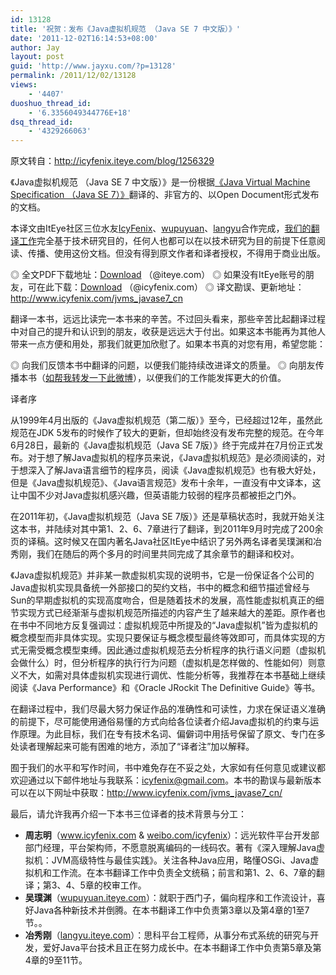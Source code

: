 ```yaml
---
id: 13128
title: '祝贺：发布《Java虚拟机规范 （Java SE 7 中文版）》'
date: '2011-12-02T16:14:53+08:00'
author: Jay
layout: post
guid: 'http://www.jayxu.com/?p=13128'
permalink: /2011/12/02/13128
views:
    - '4407'
duoshuo_thread_id:
    - '6.3356049344776E+18'
dsq_thread_id:
    - '4329266063'
---
```


原文转自：<a href="http://icyfenix.iteye.com/blog/1256329" target="_blank">http://icyfenix.iteye.com/blog/1256329</a>

《Java虚拟机规范 （Java SE 7 中文版）》是一份根据<a href="http://download.oracle.com/javase/cmn/spec_index.html" target="_blank">《Java Virtual Machine Specification （Java SE 7）》</a>翻译的、非官方的、以Open Document形式发布的文档。

本译文由ItEye社区三位水友<a href="http://icyfenix.iteye.com/" target="_blank">IcyFenix</a>、<a href="http://wupuyuan.iteye.com/" target="_blank">wupuyuan</a>、<a href="http://langyu.iteye.com/" target="_blank">langyu</a>合作完成，<a href="http://icyfenix.iteye.com/blog/1181634" target="_blank">我们的翻译工作</a>完全基于技术研究目的，任何人也都可以在以技术研究为目的前提下任意阅读、传播、使用这份文档。但没有得到原文作者和译者授权，不得用于商业出版。

◎ 全文PDF下载地址：<a href="http://dl.iteye.com/topics/download/643fc75f-fb49-39eb-a5a0-e22ad2240e88" target="_blank">Download</a> （@iteye.com）
◎ 如果没有ItEye账号的朋友，可在此下载：<a href="http://www.icyfenix.com/svn/fileDownload.jsp?url=Java%E8%99%9A%E6%8B%9F%E6%9C%BA%2F%E8%A7%84%E8%8C%83%E6%96%87%E6%A1%A3%2FJava+Virtual+Machine+Specification+Java+SE+7+%E4%B8%AD%E6%96%87%E7%89%88.pdf&amp;attachment=true" target="_blank">Download</a> （@icyfenix.com）
◎ 译文勘误、更新地址：http://www.icyfenix.com/jvms_javase7_cn

翻译一本书，远远比读完一本书来的辛苦。不过回头看来，那些辛苦比起翻译过程中对自己的提升和认识到的朋友，收获是远远大于付出。如果这本书能再为其他人带来一点方便和用处，那我们就更加欣慰了。如果本书真的对您有用，希望您能：

◎ 向我们反馈本书中翻译的问题，以便我们能持续改进译文的质量。
◎ 向朋友传播本书（<a href="http://weibo.com/1887642490/xxjVIf1Aa" target="_blank">如帮我转发一下此微博</a>），以便我们的工作能发挥更大的价值。

译者序

从1999年4月出版的《Java虚拟机规范（第二版）》至今，已经超过12年，虽然此规范在JDK 5发布的时候作了较大的更新，但却始终没有发布完整的规范。在今年6月28日，最新的《Java虚拟机规范（Java SE 7版）》终于完成并在7月份正式发布。对于想了解Java虚拟机的程序员来说，《Java虚拟机规范》是必须阅读的，对于想深入了解Java语言细节的程序员，阅读《Java虚拟机规范》也有极大好处，但是《Java虚拟机规范》、《Java语言规范》发布十余年，一直没有中文译本，这让中国不少对Java虚拟机感兴趣，但英语能力较弱的程序员都被拒之门外。

在2011年初，《Java虚拟机规范（Java SE 7版）》还是草稿状态时，我就开始关注这本书，并陆续对其中第1、2、6、7章进行了翻译，到2011年9月时完成了200余页的译稿。这时候又在国内著名Java社区ItEye中结识了另外两名译者吴璞渊和冶秀刚，我们在随后的两个多月的时间里共同完成了其余章节的翻译和校对。

《Java虚拟机规范》并非某一款虚拟机实现的说明书，它是一份保证各个公司的Java虚拟机实现具备统一外部接口的契约文档，书中的概念和细节描述曾经与Sun的早期虚拟机的实现高度吻合，但是随着技术的发展，高性能虚拟机真正的细节实现方式已经渐渐与虚拟机规范所描述的内容产生了越来越大的差距。原作者也在书中不同地方反复强调过：虚拟机规范中所提及的“Java虚拟机”皆为虚拟机的概念模型而非具体实现。实现只要保证与概念模型最终等效即可，而具体实现的方式无需受概念模型束缚。因此通过虚拟机规范去分析程序的执行语义问题（虚拟机会做什么）时，但分析程序的执行行为问题（虚拟机是怎样做的、性能如何）则意义不大，如需对具体虚拟机实现进行调优、性能分析等，我推荐在本书基础上继续阅读《Java Performance》和《Oracle JRockit The Definitive Guide》等书。

在翻译过程中，我们尽最大努力保证作品的准确性和可读性，力求在保证语义准确的前提下，尽可能使用通俗易懂的方式向给各位读者介绍Java虚拟机的约束与运作原理。为此目标，我们在专有技术名词、偏僻词中用括号保留了原文、专门在多处读者理解起来可能有困难的地方，添加了“译者注”加以解释。

囿于我们的水平和写作时间，书中难免存在不妥之处，大家如有任何意见或建议都欢迎通过以下邮件地址与我联系：icyfenix@gmail.com。本书的勘误与最新版本可以在以下网址中获取：http://www.icyfenix.com/jvms_javase7_cn/

最后，请允许我再介绍一下本书三位译者的技术背景与分工：
<ul>
	<li><strong>周志明</strong>（<a href="http://www.icyfenix.com/" target="_blank">www.icyfenix.com</a> &amp; <a href="http://weibo.com/icyfenix" target="_blank">weibo.com/icyfenix</a>）：远光软件平台开发部部门经理，平台架构师，不愿意脱离编码的一线码农。著有《深入理解Java虚拟机：JVM高级特性与最佳实践》。关注各种Java应用，略懂OSGi、Java虚拟机和工作流。在本书翻译工作中负责全文统稿；前言和第1、2、6、7章的翻译；第3、4、5章的校审工作。</li>
	<li><strong>吴璞渊</strong>（<a href="http://wupuyuan.iteye.com/" target="_blank">wupuyuan.iteye.com</a>）：就职于西门子，偏向程序和工作流设计，喜好Java各种新技术并倒腾。在本书翻译工作中负责第3章以及第4章的1至7节。。</li>
	<li><strong>冶秀刚</strong>（<a href="http://langyu.iteye.com/" target="_blank">langyu.iteye.com</a>）：思科平台工程师，从事分布式系统的研究与开发，爱好Java平台技术且正在努力成长中。在本书翻译工作中负责第5章及第4章的9至11节。</li>
</ul>